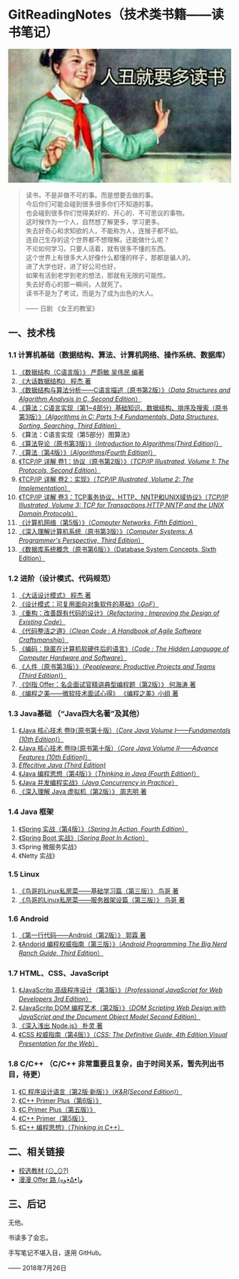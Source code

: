 # GitReadingNotes（技术类书籍——读书笔记）

![](emoji.jpg)

> 读书，不是非做不可的事。而是想要去做的事。    
> 今后你们可能会碰到很多很多你们不知道的事。            
> 也会碰到很多你们觉得美好的、开心的、不可思议的事物。       
> 这时候作为一个人，自然想了解更多，学习更多。        
> 失去好奇心和求知欲的人，不能称为人，连猴子都不如。            
> 连自己生存的这个世界都不想理解。还能做什么呢？         
> 不论如何学习，只要人活着，就有很多不懂的东西。  
> 这个世界上有很多大人好像什么都懂的样子，那都是骗人的。      
> 进了大学也好，进了好公司也好，      
> 如果有活到老学到老的想法，那就有无限的可能性。        
> 失去好奇心的那一瞬间，人就死了。      
> 读书不是为了考试，而是为了成为出色的大人。
> 
> —— 日剧 《女王的教室》

## 一、技术栈

### 1.1 计算机基础（数据结构、算法、计算机网络、操作系统、数据库）

1. [《数据结构（C语言版）》 严蔚敏 吴伟民 编著](https://github.com/gdut-yy/GitReadingNotes/tree/master/books/SHUJUJIEGOU_YAN)
2. [《大话数据结构》 程杰 著](https://github.com/gdut-yy/GitReadingNotes/tree/master/books/DAHUASHUJUJIEGOU)
3. [《数据结构与算法分析——C语言描述（原书第2版）》（*Data Structures and Algorithm Analysis in C, Second Edition*）](https://github.com/gdut-yy/GitReadingNotes/tree/master/books/DataStructuresinC2)
4. [《算法：C语言实现（第1~4部分）基础知识、数据结构、排序及搜索（原书第3版）》（*Algorithms in C: Parts 1-4 Fundamentals, Data Structures, Sorting, Searching, Third Edition*）](https://github.com/gdut-yy/GitReadingNotes/tree/master/books/AlgorithmsinC1-4)
5. 《算法：C语言实现（第5部分）图算法》
6. [《算法导论（原书第3版）》（*Introduction to Algorithms(Third Edition)*）](https://github.com/gdut-yy/GitReadingNotes/tree/master/books/ItoAlgorithms3)
7. [《算法（第4版）》（*Algorithms(Fourth Edition)*）](https://github.com/gdut-yy/GitReadingNotes/tree/master/books/Algorithms4)
8. [《TCP/IP 详解 卷1：协议（原书第2版）》（*TCP/IP Illustrated, Volume 1: The Protocols, Second Edition*）](https://github.com/gdut-yy/GitReadingNotes/tree/master/books/TCPIP_1)
9. [《TCP/IP 详解 卷2：实现》（*TCP/IP Illustrated, Volume 2: The Implementation*）](https://github.com/gdut-yy/GitReadingNotes/tree/master/books/TCPIP_2)
10. [《TCP/IP 详解 卷3：TCP事务协议、HTTP、NNTP和UNIX域协议》（*TCP/IP Illustrated, Volume 3: TCP for Transactions,HTTP,NNTP,and the UNIX Domain Protocols*）](https://github.com/gdut-yy/GitReadingNotes/tree/master/books/TCPIP_3)
11. [《计算机网络（第5版）》（*Computer Networks, Fifth Edittion*）](https://github.com/gdut-yy/GitReadingNotes/tree/master/books/ComputerNetworks5)
12. [《深入理解计算机系统（原书第3版）》（*Computer Systems: A Programmer's Perspective, Third Edition*）](https://github.com/gdut-yy/GitReadingNotes/tree/master/books/ComputerSystems3)
13. [《数据库系统概念（原书第6版）》（Database System Concepts, Sixth Edition）](https://github.com/gdut-yy/GitReadingNotes/tree/master/books/DatabaseSystem6)

### 1.2 进阶（设计模式、代码规范）

1. [《大话设计模式》 程杰 著](https://github.com/gdut-yy/GitReadingNotes/tree/master/books/DAHUASHEJIMOSHI)
2. [《设计模式：可复用面向对象软件的基础》（*GoF*）](https://github.com/gdut-yy/GitReadingNotes/tree/master/books/GoF)
3. [《重构：改善既有代码的设计》（*Refactoring : Improving the Design of Existing Code*）](https://github.com/gdut-yy/GitReadingNotes/tree/master/books/Refactoring)
4. [《代码整洁之道》（*Clean Code : A Handbook of Agile Software Craftsmanship*）](https://github.com/gdut-yy/GitReadingNotes/tree/master/books/CleanCode)
5. [《编码：隐匿在计算机软硬件后的语言》（*Code : The Hidden Language of Computer Hardware and Software*）](https://github.com/gdut-yy/GitReadingNotes/tree/master/books/Code)
6. [《人件（原书第3版）》（*Peopleware: Productive Projects and Teams (Third Edition)*）](https://github.com/gdut-yy/GitReadingNotes/tree/master/books/Peopleware3)
7. [《剑指 Offer：名企面试官精讲典型编程题（第2版）》 何海涛 著](https://github.com/gdut-yy/GitReadingNotes/tree/master/books/JIANZHIOffer/README.md)
8. [《编程之美——微软技术面试心得》 《编程之美》小组 著](https://github.com/gdut-yy/GitReadingNotes/tree/master/books/BIANCHENGZHIMEI)

### 1.3 Java基础 （“Java四大名著”及其他）

1. [《Java 核心技术 卷I》（原书第十版）（*Core Java Volume I——Fundamentals (10th Edition)*）](https://github.com/gdut-yy/GitReadingNotes/tree/master/books/CJV-I10)
2. [《Java 核心技术 卷II》（原书第十版）（*Core Java Volume II——Advance Features (10th Edition)*）](https://github.com/gdut-yy/GitReadingNotes/tree/master/books/CJV-II10)
3. [*Effecitive Java (Third Edition)*](https://github.com/gdut-yy/GitReadingNotes/tree/master/books/EJ3)
4. [《Java 编程思想（第4版）》（*Thinking in Java (Fourth Edition)*）](https://github.com/gdut-yy/GitReadingNotes/tree/master/books/TIJ4)
5. [《Java 并发编程实战》（*Java Concurrency in Practice*）](https://github.com/gdut-yy/GitReadingNotes/tree/master/books/JCP)
6. [《深入理解 Java 虚拟机（第2版）》 周志明 著](https://github.com/gdut-yy/GitReadingNotes/tree/master/books/JVM)

### 1.4 Java 框架

1. [《Spring 实战（第4版）》（*Spring In Action, Fourth Edition*）](https://github.com/gdut-yy/GitReadingNotes/tree/master/books/Spring)
2. [《Spring Boot 实战》（*Spring Boot In Action*）](https://github.com/gdut-yy/GitReadingNotes/tree/master/books/SpringBoot)
3. 《Spring 微服务实战》
4. 《Netty 实战》

### 1.5 Linux

1. [《鸟哥的Linux私房菜——基础学习篇（第三版）》 鸟哥 著](https://github.com/gdut-yy/GitReadingNotes/tree/master/books/NIAOGE-I)
2. [《鸟哥的Linux私房菜——服务器架设篇（第三版）》 鸟哥 著](https://github.com/gdut-yy/GitReadingNotes/tree/master/books/NIAOGE-II)

### 1.6 Android

1. [《第一行代码——Android（第2版）》 郭霖 著](https://github.com/gdut-yy/GitReadingNotes/tree/master/books/DIYIHANGDAIMA2)
2. [《Andorid 编程权威指南（第三版）》（*Android Programming The Big Nerd Ranch Guide, Third Edition*）](https://github.com/gdut-yy/GitReadingNotes/tree/master/books/AndroidProgramming3)

### 1.7 HTML、CSS、JavaScript

1. [《JavaScritp 高级程序设计（第3版）》（*Professional JavaScript for Web Developers 3rd Edition*）](https://github.com/gdut-yy/GitReadingNotes/tree/master/books/PJWD3)
2. [《JavaScritp DOM 编程艺术（第2版）》（*DOM Scripting Web Design with JavaScript and the Document Object Model Second Edition*）](https://github.com/gdut-yy/GitReadingNotes/tree/master/books/DOMScripting2)
3. [《深入浅出 Node.js》 朴灵 著](https://github.com/gdut-yy/GitReadingNotes/tree/master/books/Nodejs)
4. [《CSS 权威指南（第4版）》（*CSS: The Definitive Guide, 4th Edition Visual Presentation for the Web*）](https://github.com/gdut-yy/GitReadingNotes/tree/master/books/CSSTDG4)

### 1.8 C/C++ （C/C++ 非常重要且复杂，由于时间关系，暂先列出书目，待更）

1. [《C 程序设计语言（第2版·新版）》（*K&R(Second Edition)*）](https://github.com/gdut-yy/GitReadingNotes/tree/master/books/K&R2)
2. [《C++ Primer Plus（第6版）》](https://github.com/gdut-yy/GitReadingNotes/tree/master/books/C++PP)
3. [《C Primer Plus（第五版）》](https://github.com/gdut-yy/GitReadingNotes/tree/master/books/CPP)
4. [《C++ Primer（第5版）》](https://github.com/gdut-yy/GitReadingNotes/tree/master/books/C++P)
5. [《C++ 编程思想》（*Thinking in C++*）](https://github.com/gdut-yy/GitReadingNotes/tree/master/books/TIC++)

## 二、相关链接

- [校选教材 (⊙_⊙?)](https://github.com/gdut-yy/GitReadingNotes/tree/master/edu/README.md)
- [漫漫 Offer 路 (๑و•̀Δ•́)و](https://github.com/gdut-yy/GitReadingNotes/tree/master/offer/README.md)

## 三、后记

无他。

书读多了会忘。

手写笔记不堪入目，遂用 GitHub。

—— 2018年7月26日
